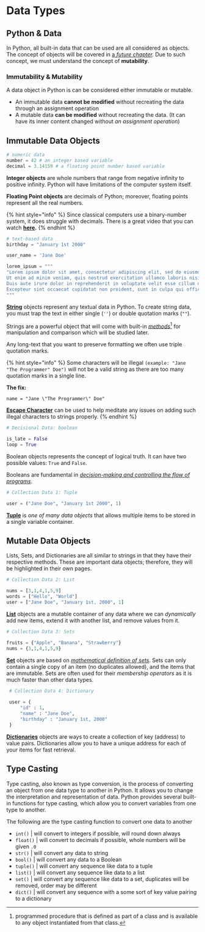 # Data Types

## Python & Data

In Python, all built-in data that can be used are all considered as objects. The concept of objects will be covered in [a _future chapter_](../object-oriented-programming/class-and-objects-definitions.md)_._ Due to such concept, we must understand the concept of **mutability**.

### Immutability & Mutability

A data object in Python is can be considered either immutable or mutable.&#x20;

* An immutable data **cannot be modified** without recreating the data through an assignment operation
* A mutable data **can be modified** without recreating the data. (It can have its inner content changed without _an assignment operation_)

## Immutable Data Objects

```python
# numeric data
number = 42 # an integer based variable
decimal = 3.14159 # a floating point number based variable
```

**Integer objects** are whole numbers that range from negative infinity to positive infinity. Python will have limitations of the computer system itself.

**Floating Point objects** are decimals of Python; moreover, floating points represent all the real numbers.&#x20;

{% hint style="info" %}
Since classical computers use a binary-number system, it does struggle with decimals. There is a great video that you can watch [**here**](https://www.youtube.com/watch?v=PZRI1IfStY0)**.**
{% endhint %}

```python
# text-based data
birthday = "January 1st 2000"

user_name = 'Jane Doe'

lorem_ipsum = """
"Lorem ipsum dolor sit amet, consectetur adipiscing elit, sed do eiusmod tempor incididunt ut labore et dolore magna aliqua. 
Ut enim ad minim veniam, quis nostrud exercitation ullamco laboris nisi ut aliquip ex ea commodo consequat. 
Duis aute irure dolor in reprehenderit in voluptate velit esse cillum dolore eu fugiat nulla pariatur. 
Excepteur sint occaecat cupidatat non proident, sunt in culpa qui officia deserunt mollit anim id est laborum."
"""
```

[**String**](../collections/strings/) objects represent any textual data in Python. To create string data, you must trap the text in either single (`''`) or double quotation marks (`""`).&#x20;

Strings are a powerful object that will come with built-in [_methods_](#user-content-fn-1)[^1] for manipulation and comparison which will be studied later.

Any long-text that you want to preserve formatting we often use triple quotation marks.

{% hint style="info" %}
Some characters will be illegal `(example: "Jane "The Programmer" Doe")` will not be a valid string as there are too many quotation marks in a single line.

**The fix:**

`name = "Jane \"The Programmer\" Doe"`

[**Escape Character**](https://www.w3schools.com/python/gloss_python_escape_characters.asp) can be used to help meditate any issues on adding such illegal characters to strings properly.
{% endhint %}

```python
# Decisional Data: boolean

is_late = False
loop = True
```

Boolean objects represents the concept of logical truth. It can have two possible values: `True` and `False`.&#x20;

Booleans are fundamental in [_decision-making and controlling the flow of programs_](broken-reference).

```python
# Collection Data 1: Tuple

user = ("Jane Doe", "January 1st 2000", 1)
```

[**Tuple**](../collections/tuples-and-lists/) is _one of many data objects_ that allows multiple items to be stored in a single variable container.

## Mutable Data Objects

Lists, Sets, and Dictionaries are all similar to strings in that they have their respective methods. These are important data objects; therefore, they will be highlighted in their own pages.

```python
# Collection Data 2: List

nums = [3,1,4,1,5,9]
words = ["Hello", "World"]
user = ["Jane Doe", "January 1st, 2000", 1]
```

[**List**](../collections/tuples-and-lists/) objects are a mutable container of any data where we can _dynamically_ add new items, extend it with another list, and remove values from it.&#x20;

```python
# Collection Data 3: Sets

fruits = {"Apple", "Banana", "Strawberry"}
nums = {3,1,4,1,5,9}
```

[**Set**](../collections/sets.md) objects are based on [_mathematical definition of sets_](https://en.wikipedia.org/wiki/Set_\(mathematics\)). Sets can only contain a single copy of an item (no duplicates allowed), and the items that are immutable. Sets are often used for their _membership operators_ as it is much faster than other data types.

```python
 # Collection Data 4: Dictionary
 
 user = {
     "id" : 1,
     "name" : "Jane Doe",
     "birthday" : "January 1st, 2000"
 }
```

[**Dictionaries**](../collections/dictionary.md) objects are ways to create a collection of key (address) to value pairs. Dictionaries allow you to have a unique address for each of your items for fast retrieval.

## Type Casting

Type casting, also known as type conversion, is the process of converting an object from one data type to another in Python. It allows you to change the interpretation and representation of data. Python provides several built-in functions for type casting, which allow you to convert variables from one type to another.

The following are the type casting function to convert one data to another

* `int()` | will convert to integers if possible, will round down always
* `float()` | will convert to decimals if possible, whole numbers will be given `.0`
* `str()` | will convert any data to string
* `bool()` | will convert any data to a Boolean
* `tuple()` | will convert any sequence like data to a tuple
* `list()` | will convert any sequence like data to a list
* `set()` | will convert any sequence like data to a set, duplicates will be removed, order may be different
* `dict()` | will convert any sequence with a some sort of key value pairing to a dictionary

[^1]: programmed procedure that is defined as part of a class and is available to any object instantiated from that class.
